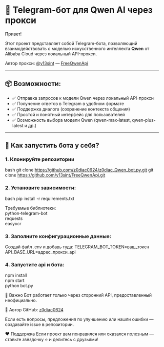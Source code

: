 # 🤖 Telegram-бот для Qwen AI через прокси

Привет!

Этот проект представляет собой Telegram-бота, позволяющий взаимодействовать с моделью искусственного интеллекта **Qwen** от Alibaba Cloud через локальный API-прокси.  

Автор прокси: [@y13sint](https://github.com/y13sint ) — [FreeQwenApi](https://github.com/y13sint/FreeQwenApi )

---

## 📦 Возможности:

- ✅ Отправка запросов к модели Qwen через локальный API-прокси  
- ✅ Получение ответов в Telegram в удобном формате  
- ✅ Поддержка диалога (сохранение контекста общения)  
- ✅ Простой и понятный интерфейс для пользователей  
- ✅ Возможность выбора модели Qwen (qwen-max-latest, qwen-plus-latest и др.)

---

## 🔧 Как запустить бота у себя?

### 1. Клонируйте репозитории

bash
git clone https://github.com/z0diac0624/z0diac_Qwen_bot.py.git 
git clone https://github.com/y13sint/FreeQwenApi.git 

### 2. Установите зависимости:
bash
pip install -r requirements.txt

Требуемые библиотеки:                   
python-telegram-bot        
requests         
easyocr           

### 3. Заполните конфигурационные данные:
Создай файл .env и добавь туда:
TELEGRAM_BOT_TOKEN=ваш_токен
API_BASE_URL=адрес_прокси_api

### 4. Запустите api и бота:           
npm install       
npm start   
python bot.py    

📌 Важно
Бот работает только через сторонний API, предоставленный неофициально.

💬 Автор
GitHub: [z0diac0624](https://github.com/z0diac0624)

Если есть вопросы, предложения по улучшению или нашли ошибки — создавайте issue в репозитории.

❤️ Поддержка
Если проект вам понравился или оказался полезным — ставьте звёздочку ⭐ и делитесь с друзьями!
